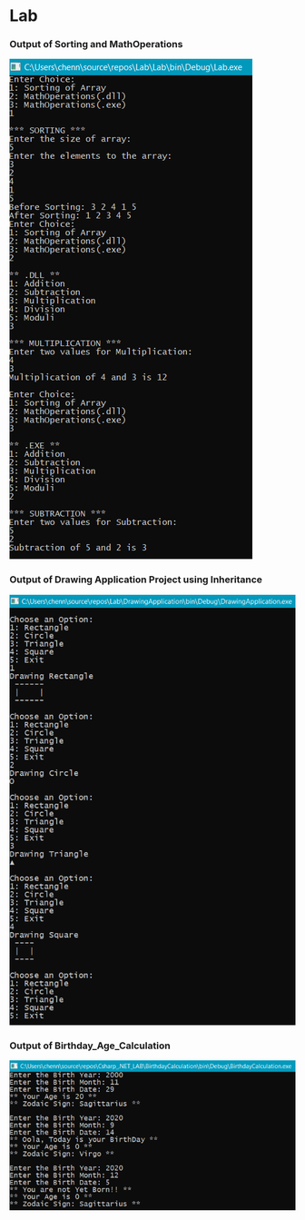 # Lab
### Output of Sorting and MathOperations

![Output](https://github.com/CHENNUPATIBALU/Csharp_.NET_LAB/blob/master/Sorting_MathOperations/Output.png)

### Output of Drawing Application Project using Inheritance

![DrawingApplication](https://github.com/CHENNUPATIBALU/Csharp_.NET_LAB/blob/master/Drawing_Application/DrawingApplicationOutput.png)

### Output of Birthday_Age_Calculation

![BirthdayAgeCalculation](https://github.com/CHENNUPATIBALU/Csharp_.NET_LAB/blob/master/BirthdayCalculation/Birthday.png)

